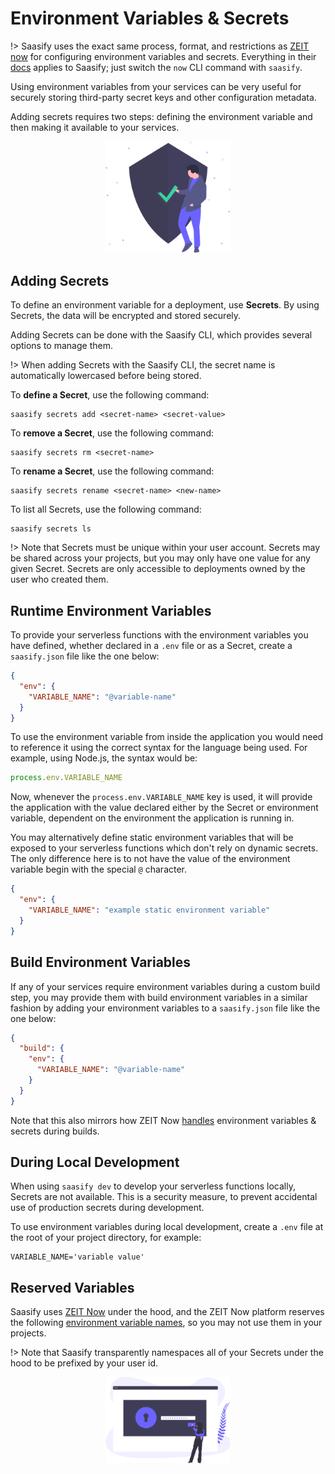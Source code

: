 # Environment Variables & Secrets

!> Saasify uses the exact same process, format, and restrictions as [ZEIT now](https://zeit.co/docs/v2/serverless-functions/env-and-secrets/) for configuring environment variables and secrets. Everything in their [docs](https://zeit.co/docs/v2/serverless-functions/env-and-secrets/) applies to Saasify; just switch the `now` CLI command with `saasify`.

Using environment variables from your services can be very useful for securely storing third-party secret keys and other configuration metadata.

Adding secrets requires two steps: defining the environment variable and then making it available to your services.

<p align="center">
  <img src="./_media/undraw/security_on.svg" alt="Security" width="200" />
</p>

## Adding Secrets

To define an environment variable for a deployment, use **Secrets**. By using Secrets, the data will be encrypted and stored securely.

Adding Secrets can be done with the Saasify CLI, which provides several options to manage them.

!> When adding Secrets with the Saasify CLI, the secret name is automatically lowercased before being stored.

To **define a Secret**, use the following command:

```
saasify secrets add <secret-name> <secret-value>
```

To **remove a Secret**, use the following command:

```
saasify secrets rm <secret-name>
```

To **rename a Secret**, use the following command:

```
saasify secrets rename <secret-name> <new-name>
```

To list all Secrets, use the following command:

```
saasify secrets ls
```

!> Note that Secrets must be unique within your user account. Secrets may be shared across your projects, but you may only have one value for any given Secret. Secrets are only accessible to deployments owned by the user who created them.

## Runtime Environment Variables

To provide your serverless functions with the environment variables you have defined, whether declared in a `.env` file or as a Secret, create a `saasify.json` file like the one below:

```json
{
  "env": {
    "VARIABLE_NAME": "@variable-name"
  }
}
```

To use the environment variable from inside the application you would need to reference it using the correct syntax for the language being used. For example, using Node.js, the syntax would be:

```js
process.env.VARIABLE_NAME
```

Now, whenever the `process.env.VARIABLE_NAME` key is used, it will provide the application with the value declared either by the Secret or environment variable, dependent on the environment the application is running in.

You may alternatively define static environment variables that will be exposed to your serverless functions which don't rely on dynamic secrets. The only difference here is to not have the value of the environment variable begin with the special `@` character.

```json
{
  "env": {
    "VARIABLE_NAME": "example static environment variable"
  }
}
```

## Build Environment Variables

If any of your services require environment variables during a custom build step, you may provide them with build environment variables in a similar fashion by adding your environment variables to a `saasify.json` file like the one below:

```json
{
  "build": {
    "env": {
      "VARIABLE_NAME": "@variable-name"
    }
  }
}
```

Note that this also mirrors how ZEIT Now [handles](https://zeit.co/docs/v2/build-step/#using-environment-variables-and-secrets) environment variables & secrets during builds.

## During Local Development

When using `saasify dev` to develop your serverless functions locally, Secrets are not available. This is a security measure, to prevent accidental use of production secrets during development.

To use environment variables during local development, create a `.env` file at the root of your project directory, for example:

```
VARIABLE_NAME='variable value'
```

## Reserved Variables

Saasify uses [ZEIT Now](https://zeit.co/docs/) under the hood, and the ZEIT Now platform reserves the following [environment variable names](https://zeit.co/docs/v2/advanced/configuration/#reserved-variables), so you may not use them in your projects.

!> Note that Saasify transparently namespaces all of your Secrets under the hood to be prefixed by your user id.

<p align="center">
  <img src="./_media/undraw/authentication.svg" alt="Security" width="200" />
</p>
